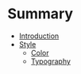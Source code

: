 # Summary

* [Introduction](README.md)
* [Style](style/style.md)
   * [Color](style/color.md)
   * [Typography](style/typography.md)

